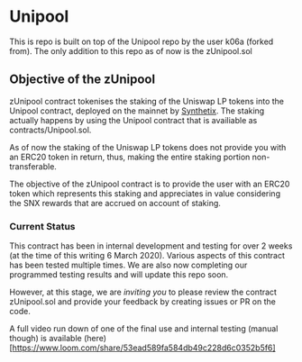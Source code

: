 # Unipool

This is repo is built on top of the Unipool repo by the user k06a (forked from).  The only addition to this repo as of now is the zUnipool.sol

## Objective of the zUnipool

zUnipool contract tokenises the staking of the Uniswap LP tokens into the Unipool contract, deployed on the mainnet by [Synthetix](https://help.synthetix.io/hc/en-us/articles/360043634533).  The staking actually happens by using the Unipool contract that is availiable as contracts/Unipool.sol.

As of now the staking of the Uniswap LP tokens does not provide you with an ERC20 token in return, thus, making the entire staking portion non-transferable.  

The objective of the zUnipool contract is to provide the user with an ERC20 token which represents this staking and appreciates in value considering the SNX rewards that are accrued on account of staking.

### Current Status

This contract has been in internal development and testing for over 2 weeks (at the time of this writing 6 March 2020). Various aspects of this contract has been tested multiple times.  We are also now completing our programmed testing results and will update this repo soon.

However, at this stage, we are _inviting you_ to please review the contract zUnipool.sol and provide your feedback by creating issues or PR on the code.

A full video run down of one of the final use and internal testing (manual though) is available (here)[https://www.loom.com/share/53ead589fa584db49c228d6c0352b5f6]

